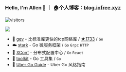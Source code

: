 ### Hello, I'm Allen 👋 ｜ 🏠个人博客：[blog.iofree.xyz](https://blog.iofree.xyz/)
![visitors](https://visitor-badge.laobi.icu/badge?page_id=allenxuxu)

<img src="https://github-readme-stats.vercel.app/api?username=allenxuxu&show_icons=true&icon_color=805AD5&text_color=718096&bg_color=ffffff" />


- 🚀 [gev](https://github.com/Allenxuxu/gev) - 比标准库更快的tcp网络库 / [★1733](https://github.com/Allenxuxu/gev/stargazers) / `Go`
- ☁️ [stark](https://github.com/Allenxuxu/stark) - Go 微服务框架  / `Go` `Grpc` `HTTP`
- 📃 [XConf](https://github.com/micro-in-cn/XConf) - 分布式配置中心  / `Go` `React`
- 🔧 [toolkit](https://github.com/Allenxuxu/toolkit) - Go 工具集  / `Go`
- 🧭 [Uber Go Guide](https://github.com/Allenxuxu/uber-go-guide) - Uber Go 风格指南  

